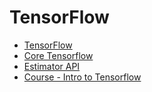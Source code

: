 # TensorFlow

- [TensorFlow](ai/libraries/tensorflow/intro.md)
- [Core Tensorflow](ai/libraries/tensorflow/core-tensorflow.md)
- [Estimator API](ai/libraries/tensorflow/estimator-api.md)
- [Course - Intro to Tensorflow](courses/course-intro-to-tensorflow.md)
